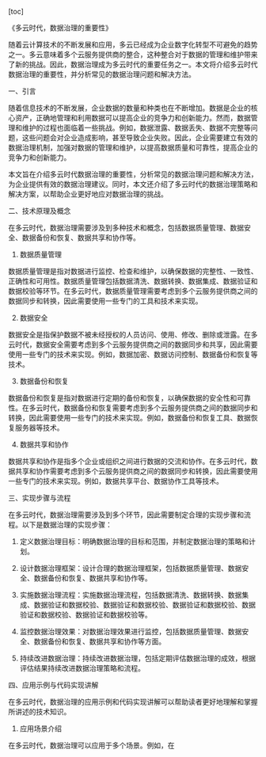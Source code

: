 
[toc]                    
                
                
《多云时代，数据治理的重要性》

随着云计算技术的不断发展和应用，多云已经成为企业数字化转型不可避免的趋势之一。多云意味着多个云服务提供商的整合，这种整合对于数据的管理和维护带来了新的挑战。因此，数据治理成为多云时代的重要任务之一。本文将介绍多云时代数据治理的重要性，并分析常见的数据治理问题和解决方法。

一、引言

随着信息技术的不断发展，企业数据的数量和种类也在不断增加。数据是企业的核心资产，正确地管理和利用数据可以提高企业的竞争力和创新能力。然而，数据管理和维护的过程也面临着一些挑战。例如，数据泄露、数据丢失、数据不完整等问题，这些问题会对企业造成影响，甚至导致企业失败。因此，企业需要建立有效的数据治理机制，加强对数据的管理和维护，以提高数据质量和可靠性，提高企业的竞争力和创新能力。

本文旨在介绍多云时代数据治理的重要性，分析常见的数据治理问题和解决方法，为企业提供有效的数据治理建议。同时，本文还介绍了多云时代的数据治理策略和解决方案，以帮助企业更好地应对数据治理的挑战。

二、技术原理及概念

在多云时代，数据治理需要涉及到多种技术和概念，包括数据质量管理、数据安全、数据备份和恢复、数据共享和协作等。

1. 数据质量管理

数据质量管理是指对数据进行监控、检查和维护，以确保数据的完整性、一致性、正确性和可用性。数据质量管理包括数据清洗、数据转换、数据集成、数据验证和数据校验等环节。在多云时代，数据质量管理需要考虑到多个云服务提供商之间的数据同步和转换，因此需要使用一些专门的工具和技术来实现。

2. 数据安全

数据安全是指保护数据不被未经授权的人员访问、使用、修改、删除或泄露。在多云时代，数据安全需要考虑到多个云服务提供商之间的数据同步和共享，因此需要使用一些专门的技术来实现。例如，数据加密、数据访问控制、数据备份和恢复等技术。

3. 数据备份和恢复

数据备份和恢复是指对数据进行定期的备份和恢复，以确保数据的安全性和可靠性。在多云时代，数据备份和恢复需要考虑到多个云服务提供商之间的数据同步和转换，因此需要使用一些专门的技术来实现。例如，数据备份和恢复工具、数据恢复服务器等技术。

4. 数据共享和协作

数据共享和协作是指多个企业或组织之间进行数据的交流和协作。在多云时代，数据共享和协作需要考虑到多个云服务提供商之间的数据同步和转换，因此需要使用一些专门的技术来实现。例如，数据共享平台、数据协作工具等技术。

三、实现步骤与流程

在多云时代，数据治理需要涉及到多个环节，因此需要制定合理的实现步骤和流程。以下是数据治理的实现步骤：

1. 定义数据治理目标：明确数据治理的目标和范围，并制定数据治理的策略和计划。

2. 设计数据治理框架：设计合理的数据治理框架，包括数据质量管理、数据安全、数据备份和恢复、数据共享和协作等。

3. 实施数据治理流程：实施数据治理流程，包括数据清洗、数据转换、数据集成、数据验证和数据校验、数据验证和数据校验、数据验证和数据校验、数据验证和数据校验、数据验证和数据校验等。

4. 监控数据治理效果：对数据治理效果进行监控，包括数据质量管理、数据安全、数据备份和恢复、数据共享和协作等方面。

5. 持续改进数据治理：持续改进数据治理，包括定期评估数据治理的成效，根据评估结果持续改进数据治理策略和流程。

四、应用示例与代码实现讲解

在多云时代，数据治理的应用示例和代码实现讲解可以帮助读者更好地理解和掌握所讲述的技术知识。

1. 应用场景介绍

在多云时代，数据治理可以应用于多个场景。例如，在

